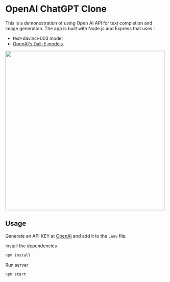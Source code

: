 # OpenAI ChatGPT Clone

This is a demonestration of using Open AI API for text completion and image generation. The app is built with Node.js and Express that uses :
- text-davinci-003 model
- [OpenAI's Dall-E models](https://beta.openai.com/docs/guides/images).

<img src="public/img/screen.png" width="500">

## Usage

Generate an API KEY at [OpenAI](https://beta.openai.com/) and add it to the `.env` file.

Install the dependencies

```bash
npm install
```

Run server

```bash
npm start
```

